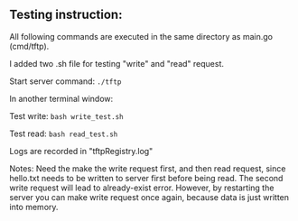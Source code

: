 ## Testing instruction:


All following commands are executed in the same directory as main.go (cmd/tftp).

I added two .sh file for testing "write" and "read" request.

Start server command: `./tftp`

In another terminal window:

Test write: `bash write_test.sh`

Test read: `bash read_test.sh`

Logs are recorded in "tftpRegistry.log"

Notes: Need the make the write request first, and then read request, since hello.txt needs to be written to server first before being read. 
The second write request will lead to already-exist error. However, by restarting the server you can make write request once again, because data is just written into memory. 